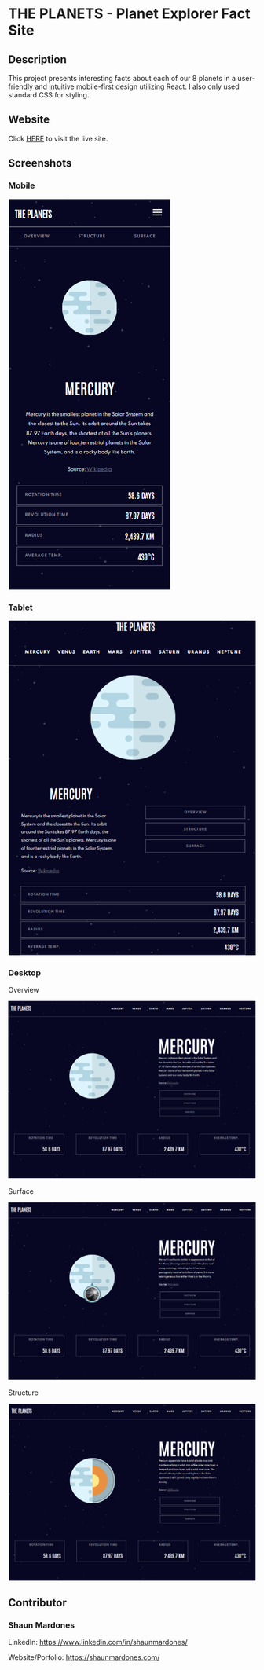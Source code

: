 # THE PLANETS - Planet Explorer Fact Site

## Description

This project presents interesting facts about each of our 8 planets in a user-friendly and intuitive mobile-first design utilizing React. I also only used standard CSS for styling.  

## Website

Click [HERE](https://whispering-stream-58778.herokuapp.com/) to visit the live site.

## Screenshots

### Mobile  

![Mobile Page](/src/assets/Mobile.PNG "Mobile Page")  

### Tablet    

![Tablet Page](/src/assets/Tablet.PNG "Tablet Page")  

### Desktop

Overview  

![Desktop Overview Page](/src/assets/OVScreen.PNG "Desktop Overview Page")   

Surface

![Desktop Surface Page](/src/assets/Surface.PNG "Desktop Surface Page")  

Structure

![Desktop Structure Page](/src/assets/Structure.PNG "Desktop Structure Page")


## Contributor  

### Shaun Mardones  
LinkedIn: https://www.linkedin.com/in/shaunmardones/  

Website/Porfolio: https://shaunmardones.com/ 






